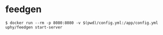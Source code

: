 # feedgen

```shell
$ docker run --rm -p 8080:8080 -v $(pwd)/config.yml:/app/config.yml uphy/feedgen start-server
```